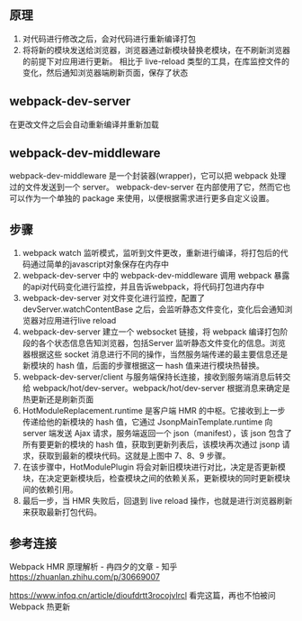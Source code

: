 ## 原理
1. 对代码进行修改之后，会对代码进行重新编译打包
2. 将将新的模块发送给浏览器，浏览器通过新模块替换老模块，在不刷新浏览器的前提下对应用进行更新。
相比于 live-reload 类型的工具，在库监控文件的变化，然后通知浏览器端刷新页面，保存了状态

## webpack-dev-server
在更改文件之后会自动重新编译并重新加载

## webpack-dev-middleware
webpack-dev-middleware 是一个封装器(wrapper)，它可以把 webpack 处理过的文件发送到一个 server。 webpack-dev-server 在内部使用了它，然而它也可以作为一个单独的 package 来使用，以便根据需求进行更多自定义设置。

## 步骤
1. webpack watch 监听模式，监听到文件更改，重新进行编译，将打包后的代码通过简单的javascript对象保存在内存中
2. webpack-dev-server 中的 webpack-dev-middleware 调用 webpack 暴露的api对代码变化进行监控，并且告诉webpack，将代码打包进内存中
3. webpack-dev-server 对文件变化进行监控，配置了 devServer.watchContentBase 之后，会监听静态文件变化，变化后会通知浏览器对应用进行live reload 
4. webpack-dev-server 建立一个 websocket 链接，将 webpack 编译打包阶段的各个状态信息告知浏览器，包括Server 监听静态文件变化的信息。浏览器根据这些 socket 消息进行不同的操作，当然服务端传递的最主要信息还是新模块的 hash 值，后面的步骤根据这一 hash 值来进行模块热替换。
5. webpack-dev-server/client 与服务端保持长连接，接收到服务端消息后转交给 webpack/hot/dev-server。webpack/hot/dev-server 根据消息来确定是热更新还是刷新页面
6. HotModuleReplacement.runtime 是客户端 HMR 的中枢。它接收到上一步传递给他的新模块的 hash 值，它通过 JsonpMainTemplate.runtime 向 server 端发送 Ajax 请求，服务端返回一个 json（manifest），该 json 包含了所有要更新的模块的 hash 值，获取到更新列表后，该模块再次通过 jsonp 请求，获取到最新的模块代码。这就是上图中 7、8、9 步骤。
7. 在该步骤中，HotModulePlugin 将会对新旧模块进行对比，决定是否更新模块，在决定更新模块后，检查模块之间的依赖关系，更新模块的同时更新模块间的依赖引用。
8. 最后一步，当 HMR 失败后，回退到 live reload 操作，也就是进行浏览器刷新来获取最新打包代码。

## 参考连接
Webpack HMR 原理解析 - 冉四夕的文章 - 知乎
https://zhuanlan.zhihu.com/p/30669007

https://www.infoq.cn/article/dioufdrtt3rocojvlrcl  看完这篇，再也不怕被问 Webpack 热更新
